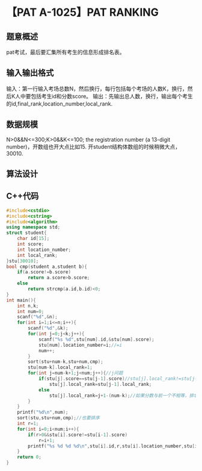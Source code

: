 # 【PAT A-1025】PAT RANKING

## 题意概述

pat考试，最后要汇集所有考生的信息形成排名表。

## 输入输出格式

输入：第一行输入考场总数N，然后换行，每行包括每个考场的人数K，换行，然后K人中要包括考生id和分数score。
输出：先输出总人数，换行，输出每个考生的id,final_rank,location_number,local_rank.


## 数据规模

N>0&&N<=300;K>0&&K<=100;
the registration number (a 13-digit number)，开数组也开大点比如15.
开student结构体数组的时候稍微大点，30010.


## 算法设计


## C++代码

```cpp
#include<cstdio>
#include<cstring>
#include<algorithm>
using namespace std;
struct student{
    char id[15];
    int score;
    int location_number;
    int local_rank;
}stu[30010];
bool cmp(student a,student b){
    if(a.score!=b.score)
        return a.score>b.score;
    else
        return strcmp(a.id,b.id)<0;
}
int main(){
    int n,k;
    int num=0;
    scanf("%d",&n);
    for(int i=1;i<=n;i++){
        scanf("%d",&k);
        for(int j=0;j<k;j++){
            scanf("%s %d",stu[num].id,&stu[num].score);
            stu[num].location_number=i;//=i
            num++;
        }
        sort(stu+num-k,stu+num,cmp);
        stu[num-k].local_rank=1;
        for(int j=num-k+1;j<num;j++){//j问题
            if(stu[j].score==stu[j-1].score)//stu[j].local_rank!=stu[j-1].local_rank
                stu[j].local_rank=stu[j-1].local_rank;
            else
                stu[j].local_rank=j+1-(num-k);//如果分数与前一个不相等，排名等于此时数组下标+1，不是j+1，还要减去num-k
        }
    }
    printf("%d\n",num);
    sort(stu,stu+num,cmp);//也要排序
    int r=1;
    for(int i=0;i<num;i++){
        if(r>0&&stu[i].score!=stu[i-1].score)
            r=i+1;
        printf("%s %d %d %d\n",stu[i].id,r,stu[i].location_number,stu[i].local_rank);
    }
    return 0;
}
```
